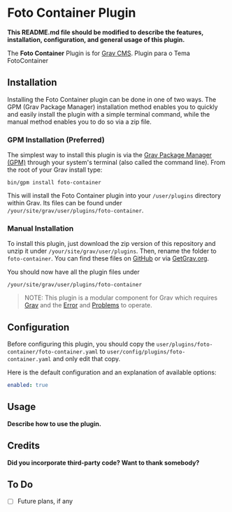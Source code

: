 # Foto Container Plugin

**This README.md file should be modified to describe the features, installation, configuration, and general usage of this plugin.**

The **Foto Container** Plugin is for [Grav CMS](http://github.com/getgrav/grav). Plugin para o Tema FotoContainer

## Installation

Installing the Foto Container plugin can be done in one of two ways. The GPM (Grav Package Manager) installation method enables you to quickly and easily install the plugin with a simple terminal command, while the manual method enables you to do so via a zip file.

### GPM Installation (Preferred)

The simplest way to install this plugin is via the [Grav Package Manager (GPM)](http://learn.getgrav.org/advanced/grav-gpm) through your system's terminal (also called the command line).  From the root of your Grav install type:

    bin/gpm install foto-container

This will install the Foto Container plugin into your `/user/plugins` directory within Grav. Its files can be found under `/your/site/grav/user/plugins/foto-container`.

### Manual Installation

To install this plugin, just download the zip version of this repository and unzip it under `/your/site/grav/user/plugins`. Then, rename the folder to `foto-container`. You can find these files on [GitHub](https://github.com/luiz-nunes/grav-plugin-foto-container) or via [GetGrav.org](http://getgrav.org/downloads/plugins#extras).

You should now have all the plugin files under

    /your/site/grav/user/plugins/foto-container
	
> NOTE: This plugin is a modular component for Grav which requires [Grav](http://github.com/getgrav/grav) and the [Error](https://github.com/getgrav/grav-plugin-error) and [Problems](https://github.com/getgrav/grav-plugin-problems) to operate.

## Configuration

Before configuring this plugin, you should copy the `user/plugins/foto-container/foto-container.yaml` to `user/config/plugins/foto-container.yaml` and only edit that copy.

Here is the default configuration and an explanation of available options:

```yaml
enabled: true
```

## Usage

**Describe how to use the plugin.**

## Credits

**Did you incorporate third-party code? Want to thank somebody?**

## To Do

- [ ] Future plans, if any

